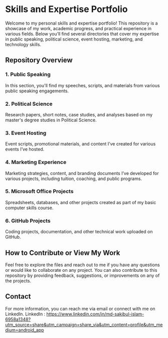 
# Skills and Expertise Portfolio

Welcome to my personal skills and expertise portfolio! This repository is a showcase of my work, academic progress, and practical experience in various fields. Below you’ll find several directories that cover my expertise in public speaking, political science, event hosting, marketing, and technology skills.

## Repository Overview

### 1. **Public Speaking**  
In this section, you'll find my speeches, scripts, and materials from various public speaking engagements.

### 2. **Political Science**  
Research papers, short notes, case studies, and analyses based on my master's degree studies in Political Science.

### 3. **Event Hosting**  
Event scripts, promotional materials, and content I’ve created for various events I’ve hosted.

### 4. **Marketing Experience**  
Marketing strategies, content, and branding documents I’ve developed for various projects, including tuition, coaching, and public programs.

### 5. **Microsoft Office Projects**  
Spreadsheets, databases, and other projects created as part of my basic computer skills course.

### 6. **GitHub Projects**  
Coding projects, documentation, and other technical work uploaded on GitHub.

## How to Contribute or View My Work
Feel free to explore the files and reach out to me if you have any questions or would like to collaborate on any project. You can also contribute to this repository by providing feedback, suggestions, or improvements on any of the projects.

## Contact
For more information, you can reach me via email or connect with me on LinkedIn.
LinkedIn : https://www.linkedin.com/in/md-sakibul-islam-6958a1348?utm_source=share&utm_campaign=share_via&utm_content=profile&utm_medium=android_app 
